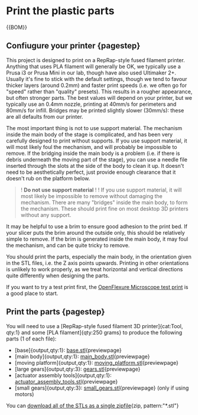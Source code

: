 # Print the plastic parts

{{BOM}}

## Confiugure your printer {pagestep}

This project is designed to print on a RepRap-style fused filament printer.  Anything that uses PLA filament will generally be OK, we typically use a Prusa i3 or Prusa Mini in our lab, though have also used Ultimaker 2+.  Usually it's fine to stick with the default settings, though we tend to favour thicker layers (around 0.2mm) and faster print speeds (i.e. we often go for "speed" rather than "quality" presets).  This results in a rougher appearance, but often stronger parts.  The best values will depend on your printer, but we typically use an 0.4mm nozzle, printing at 40mm/s for perimeters and 80mm/s for infill.  Bridges may be printed slightly slower (30mm/s): these are all defaults from our printer.

The most important thing is not to use support material.  The mechanism inside the main body of the stage is complicated, and has been very carefully designed to print without supports.  If you use support material, it will most likely foul the mechanism, and will probably be impossible to remove.  If the bridging inside the main body is a problem (i.e. if there is debris underneath the moving part of the stage), you can use a needle file inserted through the slots at the side of the body to clean it up. It doesn't need to be aesthetically perfect, just provide enough clearance that it doesn't rub on the platform below.

>! **Do not use support material**
>!
>! If you use support material, it will most likely be impossible to remove without damaging the mechanism.  There are many "bridges" inside the main body, to form the mechanism.  These should print fine on most desktop 3D printers without any support.

It may be helpful to use a brim to ensure good adhesion to the print bed.  If your slicer puts the brim around the outside only, this should be relatively simple to remove.  If the brim is generated inside the main body, it may foul the mechanism, and can be quite tricky to remove.

You should print the parts, especially the main body, in the orientation given in the STL files, i.e. the Z axis points upwards.  Printing in other orientations is unlikely to work properly, as we treat horizontal and vertical directions quite differently when designing the parts.

If you want to try a test print first, the [OpenFlexure Microscope test print](https://build.openflexure.org/openflexure-microscope/v7.0.0-beta1/high_res_microscope/test_your_printer.html) is a good place to start.

## Print the parts {pagestep}

You will need to use a [RepRap-style fused filament 3D printer]{cat:Tool, qty:1} and some [PLA filament]{qty:250 grams} to produce the following parts (1 of each file):

* [base]{output,qty:1}: [base.stl](models/base.stl){previewpage}
* [main body]{output,qty:1}: [main_body.stl](models/main_body.stl){previewpage}
* [moving platform]{output,qty:1}: [moving_platform.stl](models/moving_platform.stl){previewpage}
* [large gears]{output,qty:3}: [gears.stl](models/gears.stl){previewpage}
* [actuator assembly tools]{output,qty:1}: [actuator_assembly_tools.stl](models/actuator_assembly_tools.stl){previewpage}
* [small gears]{output,qty:3}: [small_gears.stl](models/small_gears.stl){previewpage} (only if using motors)

You can [download all of the STLs as a single zipfile](block-stage-main-stls.zip){zip, pattern:"*.stl"}
